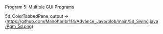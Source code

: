 

 Program 5: Multiple GUI Programs

 5d_ColorTabbedPane_output ->(https://github.com/Manoharibr114/Advance_Java/blob/main/5d_Swing.java/Pgm_5d.png)
